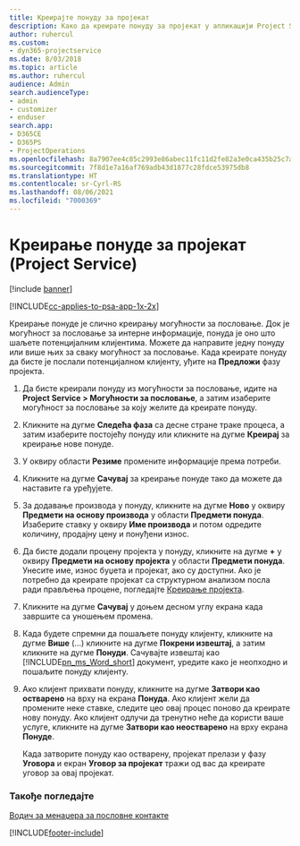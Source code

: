 ```yaml
---
title: Креирајте понуду за пројекат
description: Како да креирате понуду за пројекат у апликацији Project Service
author: ruhercul
ms.custom:
- dyn365-projectservice
ms.date: 8/03/2018
ms.topic: article
ms.author: ruhercul
audience: Admin
search.audienceType:
- admin
- customizer
- enduser
search.app:
- D365CE
- D365PS
- ProjectOperations
ms.openlocfilehash: 8a7907ee4c85c2993e86abec11fc11d2fe82a3e0ca435b25c7a213bbce931e73
ms.sourcegitcommit: 7f8d1e7a16af769adb43d1877c28fdce53975db8
ms.translationtype: HT
ms.contentlocale: sr-Cyrl-RS
ms.lasthandoff: 08/06/2021
ms.locfileid: "7000369"
---
```

# <a name="create-a-project-quote-project-service"></a>Креирање понуде за пројекат (Project Service)

[!include [banner](../includes/psa-now-project-operations.md)]

[!INCLUDE[cc-applies-to-psa-app-1x-2x](../includes/cc-applies-to-psa-app-1x-2x.md)]

Креирање понуде је слично креирању могућности за пословање. Док је могућност за пословање за интерне информације, понуда је оно што шаљете потенцијалним клијентима. Можете да направите једну понуду или више њих за сваку могућност за пословање. Када креирате понуду да бисте је послали потенцијалном клијенту, уђите на **Предложи** фазу пројекта.  
  
1. Да бисте креирали понуду из могућности за пословање, идите на **Project Service > Могућности за пословање**, а затим изаберите могућност за пословање за коју желите да креирате понуду.  
  
2. Кликните на дугме **Следећа фаза** са десне стране траке процеса, а затим изаберите постојећу понуду или кликните на дугме **Креирај** за креирање нове понуде.  
  
3. У оквиру области **Резиме** промените информације према потреби.  
  
4. Кликните на дугме **Сачувај** за креирање понуде тако да можете да наставите га уређујете.  
  
5. За додавање производа у понуду, кликните на дугме **Ново** у оквиру **Предмети на основу производа** у области **Предмети понуда**. Изаберите ставку у оквиру **Име производа** и потом одредите количину, продајну цену и понуђени износ.  
  
6. Да бисте додали процену пројекта у понуду, кликните на дугме **+** у оквиру **Предмети на основу пројекта** у области **Предмети понуда**. Унесите име, износ буџета и пројекат, ако су доступни. Ако је потребно да креирате пројекат са структурном анализом посла ради прављења процене, погледајте [Креирање пројекта](../psa/create-project.md).  
  
7. Кликните на дугме **Сачувај** у доњем десном углу екрана када завршите са уношењем промена.  
  
8. Када будете спремни да пошаљете понуду клијенту, кликните на дугме **Више** (...) кликните на дугме **Покрени извештај**, а затим кликните на дугме **Понуди**. Сачувајте извештај као [!INCLUDE[pn_ms_Word_short](../includes/pn-ms-word-short.md)] документ, уредите како је неопходно и пошаљите понуду клијенту.  
  
9. Ако клијент прихвати понуду, кликните на дугме **Затвори као остварено** на врху на екрана **Понуда**. Ако клијент жели да промените неке ставке, следите цео овај процес поново да креирате нову понуду. Ако клијент одлучи да тренутно неће да користи ваше услуге, кликните на дугме **Затвори као неостварено** на врху екрана **Понуде**.  
  
   Када затворите понуду као остварену, пројекат прелази у фазу **Уговора** и екран **Уговор за пројекат** тражи од вас да креирате уговор за овај пројекат.  
  
### <a name="see-also"></a>Такође погледајте  
 [Водич за менаџера за пословне контакте](../psa/account-manager-guide.md)


[!INCLUDE[footer-include](../includes/footer-banner.md)]
